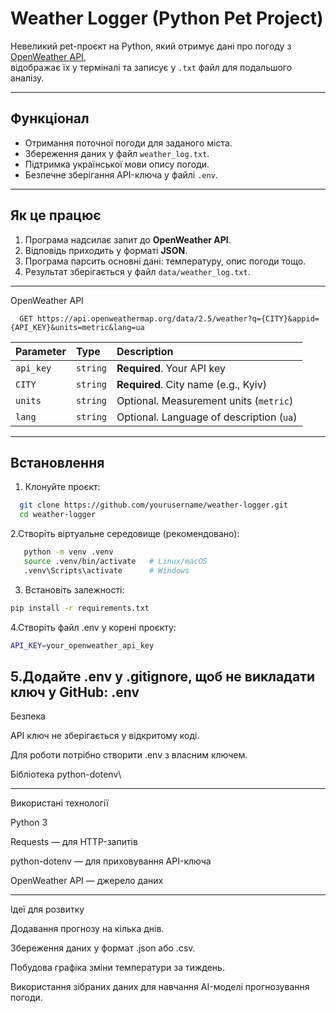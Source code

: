 #  Weather Logger (Python Pet Project)

Невеликий pet-проєкт на Python, який отримує дані про погоду з [OpenWeather API](https://openweathermap.org/api),  
відображає їх у терміналі та записує у `.txt` файл для подальшого аналізу.

---

##  Функціонал
- Отримання поточної погоди для заданого міста.
- Збереження даних у файл `weather_log.txt`.
- Підтримка української мови опису погоди.
- Безпечне зберігання API-ключа у файлі `.env`.

---

##  Як це працює
1. Програма надсилає запит до **OpenWeather API**.
2. Відповідь приходить у форматі **JSON**.
3. Програма парсить основні дані: температуру, опис погоди тощо.
4. Результат зберігається у файл `data/weather_log.txt`.

---

OpenWeather API

```http
  GET https://api.openweathermap.org/data/2.5/weather?q={CITY}&appid={API_KEY}&units=metric&lang=ua
```

| Parameter | Type     | Description                |
| :-------- | :------- | :------------------------- |
| `api_key` | `string` | **Required**. Your API key |
| `CITY`       | `string` | **Required**. City name (e.g., Kyiv)     |
| `units`   | `string` | Optional. Measurement units (`metric`)   |
| `lang`    | `string` | Optional. Language of description (`ua`) |



---


##  Встановлення

1. Клонуйте проєкт:
 ```bash
   git clone https://github.com/yourusername/weather-logger.git
   cd weather-logger
```
2.Створіть віртуальне середовище (рекомендовано):
 ```bash
    python -m venv .venv
    source .venv/bin/activate   # Linux/macOS
    .venv\Scripts\activate      # Windows
 ```
3. Встановіть залежності:
 ```bash
pip install -r requirements.txt
```
4.Створіть файл .env у корені проєкту:
```bash
API_KEY=your_openweather_api_key
```
5.Додайте .env у .gitignore, щоб не викладати ключ у GitHub:
.env
---


Безпека

API ключ не зберігається у відкритому коді.

Для роботи потрібно створити .env з власним ключем.

Бібліотека python-dotenv\

---

Використані технології

Python 3

Requests — для HTTP-запитів

python-dotenv — для приховування API-ключа

OpenWeather API — джерело даних

---

Ідеї для розвитку

Додавання прогнозу на кілька днів.

Збереження даних у формат .json або .csv.

Побудова графіка зміни температури за тиждень.

Використання зібраних даних для навчання AI-моделі прогнозування погоди.
